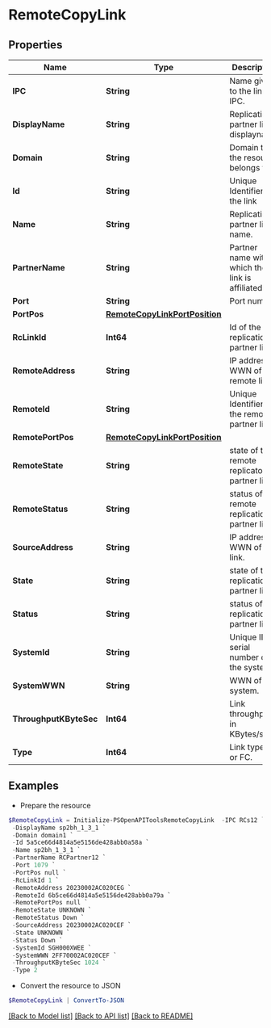 # RemoteCopyLink
## Properties

Name | Type | Description | Notes
------------ | ------------- | ------------- | -------------
**IPC** | **String** | Name given to the link IPC. | [optional] 
**DisplayName** | **String** | Replication partner link displayname. | [optional] 
**Domain** | **String** | Domain that the resource belongs to. | [optional] 
**Id** | **String** | Unique Identifier of the link | [optional] 
**Name** | **String** | Replication partner link name. | [optional] 
**PartnerName** | **String** | Partner name with which the link is affiliated. | [optional] 
**Port** | **String** | Port number. | [optional] 
**PortPos** | [**RemoteCopyLinkPortPosition**](RemoteCopyLinkPortPosition.md) |  | [optional] 
**RcLinkId** | **Int64** | Id of the replication partner link. | [optional] 
**RemoteAddress** | **String** | IP address or WWN of the remote link. | [optional] 
**RemoteId** | **String** | Unique Identifier of the remote partner link | [optional] 
**RemotePortPos** | [**RemoteCopyLinkPortPosition**](RemoteCopyLinkPortPosition.md) |  | [optional] 
**RemoteState** | **String** | state of the remote replicatoin partner link. | [optional] 
**RemoteStatus** | **String** | status of the remote replication partner link. | [optional] 
**SourceAddress** | **String** | IP address or WWN of the link. | [optional] 
**State** | **String** | state of the replication partner link. | [optional] 
**Status** | **String** | status of the replication partner link. | [optional] 
**SystemId** | **String** | Unique ID or serial number of the system. | [optional] 
**SystemWWN** | **String** | WWN of the system. | [optional] 
**ThroughputKByteSec** | **Int64** | Link throughput in KBytes/sec. | [optional] 
**Type** | **Int64** | Link type IP or FC. | [optional] 

## Examples

- Prepare the resource
```powershell
$RemoteCopyLink = Initialize-PSOpenAPIToolsRemoteCopyLink  -IPC RCs12 `
 -DisplayName sp2bh_1_3_1 `
 -Domain domain1 `
 -Id 5a5ce66d4814a5e5156de428abb0a58a `
 -Name sp2bh_1_3_1 `
 -PartnerName RCPartner12 `
 -Port 1079 `
 -PortPos null `
 -RcLinkId 1 `
 -RemoteAddress 20230002AC020CEG `
 -RemoteId 6b5ce66d4814a5e5156de428abb0a79a `
 -RemotePortPos null `
 -RemoteState UNKNOWN `
 -RemoteStatus Down `
 -SourceAddress 20230002AC020CEF `
 -State UNKNOWN `
 -Status Down `
 -SystemId SGH000XWEE `
 -SystemWWN 2FF70002AC020CEF `
 -ThroughputKByteSec 1024 `
 -Type 2
```

- Convert the resource to JSON
```powershell
$RemoteCopyLink | ConvertTo-JSON
```

[[Back to Model list]](../README.md#documentation-for-models) [[Back to API list]](../README.md#documentation-for-api-endpoints) [[Back to README]](../README.md)

